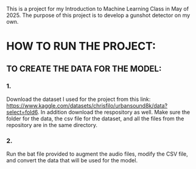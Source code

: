 This is a project for my Introduction to Machine Learning Class in May of 2025. The purpose of this project is to develop a gunshot detector on my own.

# HOW TO RUN THE PROJECT:

## TO CREATE THE DATA FOR THE MODEL:
### 1.
Download the dataset I used for the project from this link: https://www.kaggle.com/datasets/chrisfilo/urbansound8k/data?select=fold6. In addition download the respository as well. Make sure the folder for the data, the csv file for the dataset, and all the files from the repository are in the same directory.

### 2.
Run the bat file provided to augment the audio files, modify the CSV file, and convert the data that will be used for the model.
